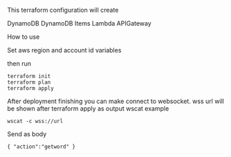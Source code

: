 This terraform configuration will create

DynamoDB
DynamoDB Items
Lambda
APIGateway

How to use

Set aws region and account id variables

then run
```
terraform init
terraform plan
terraform apply
```
After deployment finishing you can make connect to websocket.
wss url will be shown after terraform apply as output
wscat example

    wscat -c wss://url
    
Send as body
    
    { "action":"getword" }